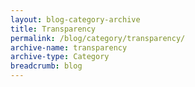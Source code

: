 ```yaml
---
layout: blog-category-archive
title: Transparency
permalink: /blog/category/transparency/
archive-name: transparency
archive-type: Category
breadcrumb: blog
---
```

